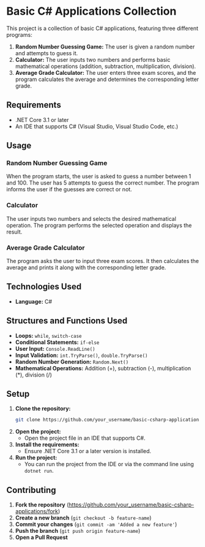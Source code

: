 # Basic C# Applications Collection

This project is a collection of basic C# applications, featuring three different programs:

1. **Random Number Guessing Game:** The user is given a random number and attempts to guess it.
2. **Calculator:** The user inputs two numbers and performs basic mathematical operations (addition, subtraction, multiplication, division).
3. **Average Grade Calculator:** The user enters three exam scores, and the program calculates the average and determines the corresponding letter grade.

## Requirements

- .NET Core 3.1 or later
- An IDE that supports C# (Visual Studio, Visual Studio Code, etc.)

## Usage

### Random Number Guessing Game
When the program starts, the user is asked to guess a number between 1 and 100. The user has 5 attempts to guess the correct number. The program informs the user if the guesses are correct or not.

### Calculator
The user inputs two numbers and selects the desired mathematical operation. The program performs the selected operation and displays the result.

### Average Grade Calculator
The program asks the user to input three exam scores. It then calculates the average and prints it along with the corresponding letter grade.

## Technologies Used

- **Language:** C#

## Structures and Functions Used

- **Loops:** `while`, `switch-case`
- **Conditional Statements:** `if-else`
- **User Input:** `Console.ReadLine()`
- **Input Validation:** `int.TryParse()`, `double.TryParse()`
- **Random Number Generation:** `Random.Next()`
- **Mathematical Operations:** Addition (+), subtraction (-), multiplication (*), division (/)

## Setup

1. **Clone the repository:**
    ```sh
    git clone https://github.com/your_username/basic-csharp-applications.git
    ```
2. **Open the project:**
    - Open the project file in an IDE that supports C#.
3. **Install the requirements:**
    - Ensure .NET Core 3.1 or a later version is installed.
4. **Run the project:**
    - You can run the project from the IDE or via the command line using `dotnet run`.

## Contributing

1. **Fork the repository** (https://github.com/your_username/basic-csharp-applications/fork)
2. **Create a new branch** (`git checkout -b feature-name`)
3. **Commit your changes** (`git commit -am 'Added a new feature'`)
4. **Push the branch** (`git push origin feature-name`)
5. **Open a Pull Request**
